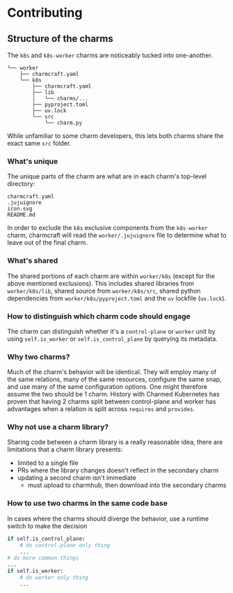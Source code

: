 # Contributing

## Structure of the charms

The `k8s` and `k8s-worker` charms are noticeably tucked into one-another.

```
└── worker
    ├── charmcraft.yaml
    └── k8s
        ├── charmcraft.yaml
        ├── lib
        │   └── charms/...
        ├── pyproject.toml
        ├── uv.lock
        └── src
            └── charm.py
```

While unfamiliar to some charm developers, this lets both charms share the exact same `src` folder.

### What's unique

The unique parts of the charm are what are in each charm's top-level directory:

```
charmcraft.yaml
.jujuignore
icon.svg
README.md
```

In order to exclude the `k8s` exclusive components from the `k8s-worker` charm, charmcraft will read the `worker/.jujuignore` file to determine what to leave out of the final charm.

### What's shared

The shared portions of each charm are within `worker/k8s` (except for the above mentioned exclusions).  This includes shared libraries from `worker/k8s/lib`, shared source from `worker/k8s/src`, shared python dependencies from `worker/k8s/pyproject.toml` and the `uv` lockfile (`uv.lock`).

### How to distinguish which charm code should engage

The charm can distinguish whether it's a `control-plane` or `worker` unit by using `self.is_worker` or `self.is_control_plane` by querying its metadata.

### Why two charms?

Much of the charm's behavior will be identical. They will employ many of the same relations, many of the same resources, configure the same snap, and use many of the same configuration options. One might therefore assume the two should be 1 charm. History with Charmed Kubernetes has proven that having 2 charms split between control-plane and worker has advantages when a relation is split across `requires` and `provides`.

### Why not use a charm library?

Sharing code between a charm library is a really reasonable idea, there are limitations that a charm library presents:

* limited to a single file
* PRs where the library changes doesn't reflect in the secondary charm
* updating a second charm isn't immediate
  * must upload to charmhub, then download into the secondary charms

### How to use two charms in the same code base

In cases where the charms should diverge the behavior, use a runtime switch to make the decision

```python
if self.is_control_plane:
    # do control-plane only thing
    ...
# do more common things
...
if self.is_worker:
    # do worker only thing
    ...
```
